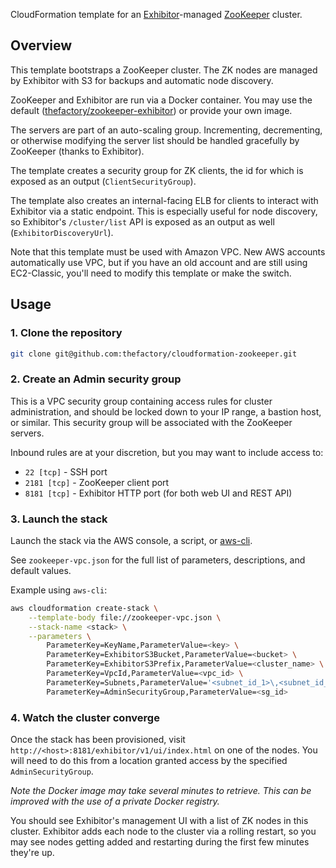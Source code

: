 CloudFormation template for an [Exhibitor](https://github.com/Netflix/exhibitor)-managed [ZooKeeper](http://zookeeper.apache.org/) cluster.

## Overview

This template bootstraps a ZooKeeper cluster. The ZK nodes are managed by Exhibitor with S3 for backups and automatic node discovery.

ZooKeeper and Exhibitor are run via a Docker container. You may use the default ([thefactory/zookeeper-exhibitor](https://github.com/thefactory/docker-zk-exhibitor)) or provide your own image.

The servers are part of an auto-scaling group. Incrementing, decrementing, or otherwise modifying the server list should be handled gracefully by ZooKeeper (thanks to Exhibitor).

The template creates a security group for ZK clients, the id for which is exposed as an output (`ClientSecurityGroup`).

The template also creates an internal-facing ELB for clients to interact with Exhibitor via a static endpoint. This is especially useful for node discovery, so Exhibitor's `/cluster/list` API is exposed as an output as well (`ExhibitorDiscoveryUrl`).

Note that this template must be used with Amazon VPC. New AWS accounts automatically use VPC, but if you have an old account and are still using EC2-Classic, you'll need to modify this template or make the switch.

## Usage

### 1. Clone the repository
```bash
git clone git@github.com:thefactory/cloudformation-zookeeper.git
```

### 2. Create an Admin security group
This is a VPC security group containing access rules for cluster administration, and should be locked down to your IP range, a bastion host, or similar. This security group will be associated with the ZooKeeper servers.

Inbound rules are at your discretion, but you may want to include access to:
* `22 [tcp]` - SSH port
* `2181 [tcp]` - ZooKeeper client port
* `8181 [tcp]` - Exhibitor HTTP port (for both web UI and REST API)

### 3. Launch the stack
Launch the stack via the AWS console, a script, or [aws-cli](https://github.com/aws/aws-cli).

See `zookeeper-vpc.json` for the full list of parameters, descriptions, and default values.

Example using `aws-cli`:
```bash
aws cloudformation create-stack \
    --template-body file://zookeeper-vpc.json \
    --stack-name <stack> \
    --parameters \
        ParameterKey=KeyName,ParameterValue=<key> \
        ParameterKey=ExhibitorS3Bucket,ParameterValue=<bucket> \
        ParameterKey=ExhibitorS3Prefix,ParameterValue=<cluster_name> \
        ParameterKey=VpcId,ParameterValue=<vpc_id> \
        ParameterKey=Subnets,ParameterValue='<subnet_id_1>\,<subnet_id_2>' \
        ParameterKey=AdminSecurityGroup,ParameterValue=<sg_id>
```

### 4. Watch the cluster converge
Once the stack has been provisioned, visit `http://<host>:8181/exhibitor/v1/ui/index.html` on one of the nodes. You will need to do this from a location granted access by the specified `AdminSecurityGroup`.

_Note the Docker image may take several minutes to retrieve. This can be improved with the use of a private Docker registry._

You should see Exhibitor's management UI with a list of ZK nodes in this cluster. Exhibitor adds each node to the cluster via a rolling restart, so you may see nodes getting added and restarting during the first few minutes they're up.